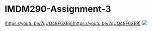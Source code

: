 # IMDM290-Assignment-3
[https://youtu.be/7qUQ48F6XE8](https://youtu.be/7qUQ48F6XE8)
![](https://github.com/NoahBissell/IMDM290-Assignment-3/blob/main/mvidoptim.gif)
